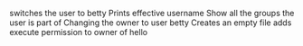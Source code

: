 switches the user to betty
Prints effective username
Show all the groups the user is part of
Changing the owner to user betty
Creates an empty file
adds execute permission to owner of hello
